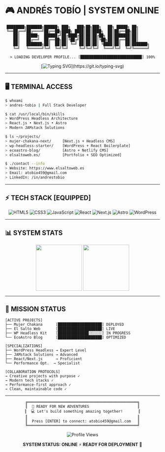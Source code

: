 # 🎮 ANDRÉS TOBÍO | SYSTEM ONLINE

<div align="center">

```
████████╗███████╗██████╗ ███╗   ███╗██╗███╗   ██╗ █████╗ ██╗         
╚══██╔══╝██╔════╝██╔══██╗████╗ ████║██║████╗  ██║██╔══██╗██║         
   ██║   █████╗  ██████╔╝██╔████╔██║██║██╔██╗ ██║███████║██║         
   ██║   ██╔══╝  ██╔══██╗██║╚██╔╝██║██║██║╚██╗██║██╔══██║██║         
   ██║   ███████╗██║  ██║██║ ╚═╝ ██║██║██║ ╚████║██║  ██║███████╗    
   ╚═╝   ╚══════╝╚═╝  ╚═╝╚═╝     ╚═╝╚═╝╚═╝  ╚═══╝╚═╝  ╚═╝╚══════╝    
                                                                      
> LOADING DEVELOPER PROFILE... [████████████████████████████] 100%
```

[![Typing SVG](https://readme-typing-svg.herokuapp.com?font=Fira+Code&size=18&duration=2000&pause=500&color=00FF41&center=true&vCenter=true&width=600&lines=WordPress+Headless+Specialist;JAMstack+%26+Modern+Web+Developer;System+Status%3A+ONLINE;Ready+for+new+missions...)](https://git.io/typing-svg)

</div>

---

## 🖥️ **TERMINAL ACCESS**

```bash
$ whoami
> andres-tobio | Full Stack Developer

$ cat /usr/local/bin/skills
> WordPress Headless Architecture
> React.js • Next.js • Astro
> Modern JAMstack Solutions

$ ls ~/projects/
> mujer-chakana-next/     [Next.js + Headless CMS]
> wp-headless-starter/    [WordPress + React Boilerplate] 
> ecoastro-blog/          [Astro + Netlify CMS]
> elsaltoweb.es/          [Portfolio + SEO Optimized]

$ ./contact --info
> Website: https://www.elsaltoweb.es
> Email: atobio459@gmail.com
> LinkedIn: /in/andrestobio
```

---

## ⚡ **TECH STACK [EQUIPPED]**

<div align="center">

![HTML5](https://img.shields.io/badge/HTML5-E34F26?style=flat-square&logo=html5&logoColor=white)
![CSS3](https://img.shields.io/badge/CSS3-1572B6?style=flat-square&logo=css3&logoColor=white)
![JavaScript](https://img.shields.io/badge/JavaScript-F7DF1E?style=flat-square&logo=javascript&logoColor=black)
![React](https://img.shields.io/badge/React-20232A?style=flat-square&logo=react&logoColor=61DAFB)
![Next.js](https://img.shields.io/badge/Next.js-000?style=flat-square&logo=next.js&logoColor=white)
![Astro](https://img.shields.io/badge/Astro-FF5D01?style=flat-square&logo=astro&logoColor=white)
![WordPress](https://img.shields.io/badge/WordPress-21759B?style=flat-square&logo=wordpress&logoColor=white)

</div>

---

## 📊 **SYSTEM STATS**

<div align="center">
  <img height="150em" src="https://github-readme-stats.vercel.app/api?username=AndrewUru&show_icons=true&theme=chartreuse-dark&hide_border=true&bg_color=0d1117&title_color=00ff41&text_color=00ff41&icon_color=00ff41"/>
  <img height="150em" src="https://github-readme-stats.vercel.app/api/top-langs/?username=AndrewUru&layout=compact&theme=chartreuse-dark&hide_border=true&bg_color=0d1117&title_color=00ff41&text_color=00ff41"/>
</div>

---

## 🎯 **MISSION STATUS**

```
[ACTIVE PROJECTS]
├── Mujer Chakana      [████████████████████] DEPLOYED
├── El Salto Web       [████████████████████] LIVE
├── WP Headless Kit    [██████████████░░░░░░] IN PROGRESS
└── EcoAstro Blog      [████████████████████] OPTIMIZED

[SPECIALIZATIONS]
├── WordPress Headless → Expert Level
├── JAMstack Solutions → Advanced
├── React/Next.js      → Proficient
└── Performance Opt.  → Specialist

[COLLABORATION PROTOCOLS]
→ Creative projects with purpose ✓
→ Modern tech stacks ✓
→ Performance-first approach ✓
→ Clean, maintainable code ✓
```

---

<div align="center">

```
╔══════════════════════════════════════════════════╗
║  🚀 READY FOR NEW ADVENTURES                      ║
║  💻 Let's build something amazing together!       ║
║                                                  ║
║  Press [ENTER] to connect: atobio459@gmail.com   ║
╚══════════════════════════════════════════════════╝
```

![Profile Views](https://komarev.com/ghpvc/?username=AndrewUru&color=00ff41&style=flat-square&label=TERMINAL+VISITS)

**SYSTEM STATUS: ONLINE** ⚡ **READY FOR DEPLOYMENT** 🚀

</div>
